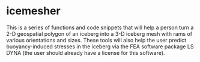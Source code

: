 # icemesher
This is a series of functions and code snippets that will help a person turn a 2-D geospatial polygon of an iceberg into a 3-D iceberg mesh with rams of various orientations and sizes. These tools will also help the user predict buoyancy-induced stresses in the iceberg via the FEA software package LS DYNA (the user should already have a license for this software).

